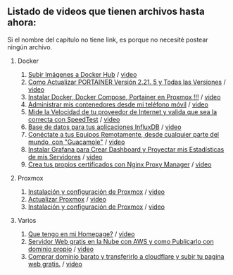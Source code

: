 ## Listado de videos que tienen archivos hasta ahora:

Si el nombre del capítulo no tiene link, es porque no necesité postear ningún archivo.

1. Docker
   1. [Subir Imágenes a Docker Hub](./Docker/1) / [video](https://youtu.be/BXVpP1nf9Vg)
   2. [Como Actualizar PORTAINER Versión 2.21. 5  y Todas las Versiones](./Docker/2) / [video](https://youtu.be/NBjb85MzSv4) 
   3. [Instalar Docker, Docker Compose, Portainer en Proxmox !!!](./Docker/3) / [video](https://youtu.be/3PKc_Lw3hNQ) 
   4. [Administrar mis contenedores desde mi teléfono móvil](/Docker/4) / [video](https://youtu.be/iwCqv91CvDc) 
   5. [Mide la Velocidad de tu proveedor de Internet y valida que sea la correcta con SpeedTest](/Docker/5) / [video](https://youtu.be/YP1p0XEMDSc) 
   6. [Base de datos para tus aplicaciones InfluxDB](/Docker/6) / [video](https://youtu.be/oqPmOY3c-Z8) 
   7. [Conéctate a tus Equipos Remotamente, desde cualquier parte del mundo, con "Guacamole"](/Docker/7) / [video](https://youtu.be/rhBh06mxa28) 
   8. [Instalar Grafana para Crear Dashboard y Proyectar mis Estadísticas de mis Servidores](/Docker/8) / [video](https://youtu.be/oSPLUzC2PKo) 
   9. [Crea tus propios certificados con Nginx Proxy Manager](/Docker/9) / [video](https://youtu.be/DOCZTTrG63A) 
   

2. Proxmox
   1. [Instalación y configuración de Proxmox](./Proxmox/1) / [video](https://youtu.be/M1zETW77Z1w)
   2. [Actualizar Proxmox](./Proxmox/2) / [video](https://youtu.be/4CbD9xkAABo)
   3. [Instalación y configuración de Proxmox](./Proxmox/3) / [video](https://youtu.be/M1zETW77Z1w)
  
2. Varios
   1. [Que tengo en mi Homepage?](./Varios/1) / [video](https://youtu.be/ND5jxVYwoZQ)
   3. [Servidor Web gratis en la Nube con AWS y como Publicarlo con dominio propio](./Varios/2) / [video](https://youtu.be/CB32CFA0eYw)
   3. [Comprar dominio barato y transferirlo a cloudflare y subir tu pagina web gratis.](./Varios/3) / [video](https://youtu.be/2F7spcwy3HU)